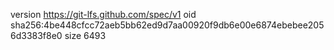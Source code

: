 version https://git-lfs.github.com/spec/v1
oid sha256:4be448cfcc72aeb5bb62ed9d7aa00920f9db6e00e6874ebebee2056d3383f8e0
size 6493
